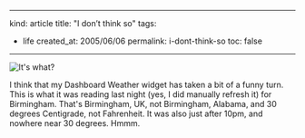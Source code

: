 -----
kind: article
title: "I don&#8217;t think so"
tags:
- life
created_at: 2005/06/06
permalink: i-dont-think-so
toc: false
-----

<p class="img-shadow"><img src="http://www.rousette.org.uk/ee/images/uploads/unlikely_weather.png" border="0" title="It's what?" /></p><p>I think that my Dashboard Weather widget has taken a bit of a funny turn. This is what it was reading last night (yes, I did manually refresh it) for Birmingham. That's Birmingham, UK, not Birmingham, Alabama, and 30 degrees Centigrade, not Fahrenheit. It was also just after 10pm, and nowhere near 30 degrees. Hmmm.</p>


